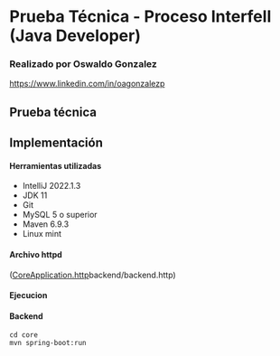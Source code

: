 # Prueba Técnica - Proceso Interfell (Java Developer)
### Realizado por Oswaldo Gonzalez
https://www.linkedin.com/in/oagonzalezp

## Prueba técnica


## Implementación

#### Herramientas utilizadas <br>

- IntelliJ 2022.1.3
- JDK 11
- Git
- MySQL 5 o superior
- Maven 6.9.3
- Linux mint

#### Archivo httpd <br>

([CoreApplication.http](core%2FCoreApplication.http)backend/backend.http)


#### Ejecucion <br>
#### Backend

  `cd core` <br>
  `mvn spring-boot:run`


